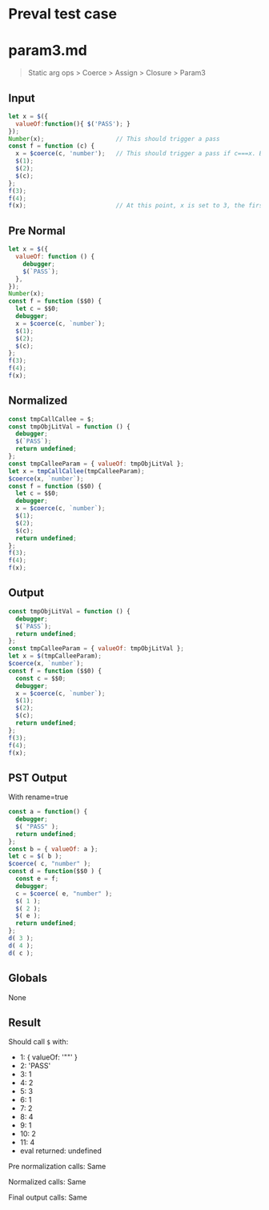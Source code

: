 # Preval test case

# param3.md

> Static arg ops > Coerce > Assign > Closure > Param3

## Input

`````js filename=intro
let x = $({
  valueOf:function(){ $('PASS'); }
});
Number(x);                    // This should trigger a pass
const f = function (c) {
  x = $coerce(c, 'number');   // This should trigger a pass if c===x. But c will never be x here.
  $(1);
  $(2);
  $(c);
};
f(3);
f(4);
f(x);                         // At this point, x is set to 3, the first call to f() above, so no PASS output
`````

## Pre Normal


`````js filename=intro
let x = $({
  valueOf: function () {
    debugger;
    $(`PASS`);
  },
});
Number(x);
const f = function ($$0) {
  let c = $$0;
  debugger;
  x = $coerce(c, `number`);
  $(1);
  $(2);
  $(c);
};
f(3);
f(4);
f(x);
`````

## Normalized


`````js filename=intro
const tmpCallCallee = $;
const tmpObjLitVal = function () {
  debugger;
  $(`PASS`);
  return undefined;
};
const tmpCalleeParam = { valueOf: tmpObjLitVal };
let x = tmpCallCallee(tmpCalleeParam);
$coerce(x, `number`);
const f = function ($$0) {
  let c = $$0;
  debugger;
  x = $coerce(c, `number`);
  $(1);
  $(2);
  $(c);
  return undefined;
};
f(3);
f(4);
f(x);
`````

## Output


`````js filename=intro
const tmpObjLitVal = function () {
  debugger;
  $(`PASS`);
  return undefined;
};
const tmpCalleeParam = { valueOf: tmpObjLitVal };
let x = $(tmpCalleeParam);
$coerce(x, `number`);
const f = function ($$0) {
  const c = $$0;
  debugger;
  x = $coerce(c, `number`);
  $(1);
  $(2);
  $(c);
  return undefined;
};
f(3);
f(4);
f(x);
`````

## PST Output

With rename=true

`````js filename=intro
const a = function() {
  debugger;
  $( "PASS" );
  return undefined;
};
const b = { valueOf: a };
let c = $( b );
$coerce( c, "number" );
const d = function($$0 ) {
  const e = f;
  debugger;
  c = $coerce( e, "number" );
  $( 1 );
  $( 2 );
  $( e );
  return undefined;
};
d( 3 );
d( 4 );
d( c );
`````

## Globals

None

## Result

Should call `$` with:
 - 1: { valueOf: '"<function>"' }
 - 2: 'PASS'
 - 3: 1
 - 4: 2
 - 5: 3
 - 6: 1
 - 7: 2
 - 8: 4
 - 9: 1
 - 10: 2
 - 11: 4
 - eval returned: undefined

Pre normalization calls: Same

Normalized calls: Same

Final output calls: Same

